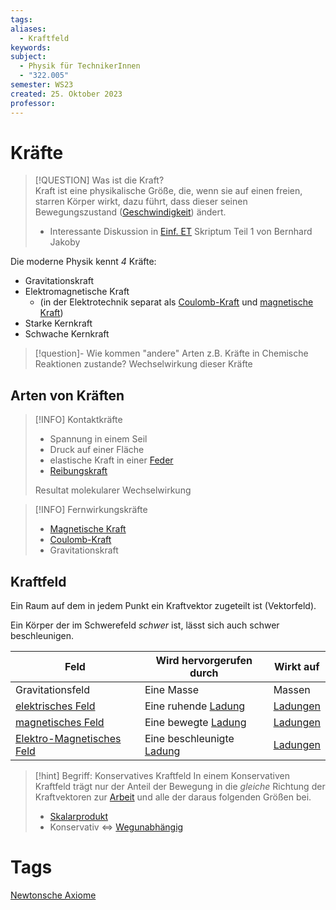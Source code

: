 ```yaml
---
tags: 
aliases:
  - Kraftfeld
keywords: 
subject:
  - Physik für TechnikerInnen
  - "322.005"
semester: WS23
created: 25. Oktober 2023
professor:
---
```


# Kräfte

> [!QUESTION] Was ist die Kraft?  
>  Kraft ist eine physikalische Größe, die, wenn sie auf einen freien, starren Körper wirkt, dazu führt, dass dieser seinen Bewegungszustand ([Geschwindigkeit](Kinematik.md)) ändert.
>  - Interessante Diskussion in [Einf. ET](../xEDU/(SemB1)-WS23/Einführung%20Elektrotechnik/{NOTES}%20Einführung%20Elektrotechnik.md) Skriptum Teil 1 von Bernhard Jakoby

Die moderne Physik kennt *4* Kräfte:

- Gravitationskraft
- Elektromagnetische Kraft
  - (in der Elektrotechnik separat als [Coulomb-Kraft](../Elektrotechnik/Coulomb-Kraft.md) und [magnetische Kraft](../Elektrotechnik/Laplace-Kraft.md))
- Starke Kernkraft
- Schwache Kernkraft


> [!question]- Wie kommen "andere" Arten z.B. Kräfte in Chemische Reaktionen zustande?
> Wechselwirkung dieser Kräfte

## Arten von Kräften

> [!INFO] Kontaktkräfte
> - Spannung in einem Seil
> - Druck auf einer Fläche
> - elastische Kraft in einer [Feder](Federkraft.md)
> - [Reibungskraft](Reibungskraft.md)
>
> Resultat molekularer Wechselwirkung

> [!INFO] Fernwirkungskräfte
> - [Magnetische Kraft](../Elektrotechnik/Laplace-Kraft.md)
> - [Coulomb-Kraft](../Elektrotechnik/Coulomb-Kraft.md)
> - Gravitationskraft

## Kraftfeld

Ein Raum auf dem in jedem Punkt ein Kraftvektor zugeteilt ist (Vektorfeld).

Ein Körper der im Schwerefeld *schwer* ist, lässt sich auch schwer beschleunigen.

| Feld                                                          | Wird hervorgerufen durch  | Wirkt auf |
| ------------------------------------------------------------- | ------------------------- | --------- |
| Gravitationsfeld                                              | Eine Masse                | Massen    |
| [elektrisches Feld](../Elektrotechnik/elektrisches%20Feld.md) | Eine ruhende [Ladung](../Elektrotechnik/elektrische%20Ladung.md)       | [Ladungen](../Elektrotechnik/elektrische%20Ladung.md)  |
| [magnetisches Feld](../Elektrotechnik/magnetisches%20Feld.md) | Eine bewegte [Ladung](../Elektrotechnik/elektrische%20Ladung.md)       | [Ladungen](../Elektrotechnik/elektrische%20Ladung.md)  |
| [Elektro-Magnetisches Feld](Elektromagnetische%20Wellen.md)   | Eine beschleunigte [Ladung](../Elektrotechnik/elektrische%20Ladung.md) | [Ladungen](../Elektrotechnik/elektrische%20Ladung.md)  |

> [!hint] Begriff: Konservatives Kraftfeld
> In einem Konservativen Kraftfeld trägt nur der Anteil der Bewegung in die *gleiche* Richtung der Kraftvektoren zur [Arbeit](Mechanische%20Arbeit.md) und alle der daraus folgenden Größen bei.  
> - [Skalarprodukt](Skalarprodukt.md) 
> - Konservativ $\iff$ [Wegunabhängig](../Mathematik/Analysis/Wegunabhängig.md)

# Tags

[Newtonsche Axiome](Newtonsche%20Axiome.md)